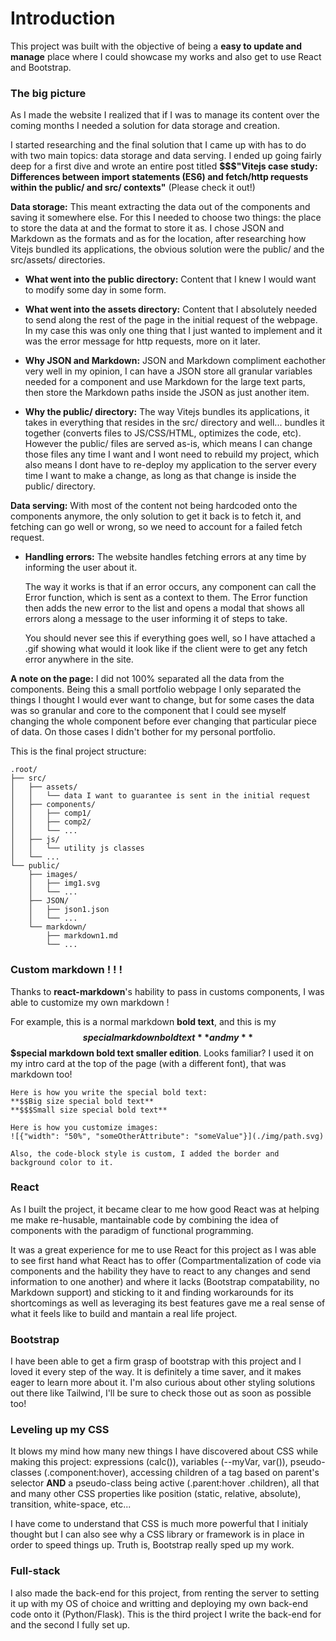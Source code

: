 # Introduction

This project was built with the objective of being a **easy to update and manage** place where I could showcase my works and also get to use React and Bootstrap.

### The big picture
As I made the website I realized that if I was to manage its content over the coming months I needed a solution for data storage and creation.

I started researching and the final solution that I came up with has to do with two main topics: data storage and data serving. I ended up going fairly deep for a first dive and wrote an entire post titled **$$$"Vitejs case study: Differences between import statements (ES6) and fetch/http requests within the public/ and src/ contexts"** (Please check it out!)

**Data storage:** This meant extracting the data out of the components and saving it somewhere else. For this I needed to choose two things: the place to store the data at and the format to store it as. I chose JSON and Markdown as the formats and as for the location, after researching how Vitejs bundled its applications, the obvious solution were the public/ and the src/assets/ directories.

- **What went into the public directory:** Content that I knew I would want to modify some day in some form.

- **What went into the assets directory:** Content that I absolutely needed to send along the rest of the page in the initial request of the webpage. In my case this was only one thing that I just wanted to implement and it was the error message for http requests, more on it later.

- **Why JSON and Markdown:** JSON and Markdown compliment eachother very well in my opinion, I can have a JSON store all granular variables needed for a component and use Markdown for the large text parts, then store the Markdown paths inside the JSON as just another item.

- **Why the public/ directory:** The way Vitejs bundles its applications, it takes in everything that resides in the src/ directory and well... bundles it together (converts files to JS/CSS/HTML, optimizes the code, etc). However the public/ files are served as-is, which means I can change those files any time I want and I wont need to rebuild my project, which also means I dont have to re-deploy my application to the server every time I want to make a change, as long as that change is inside the public/ directory.

**Data serving:** With most of the content not being hardcoded onto the components anymore, the only solution to get it back is to fetch it, and fetching can go well or wrong, so we need to account for a failed fetch request.

- **Handling errors:** The website handles fetching errors at any time by informing the user about it.

    The way it works is that if an error occurs, any component can call the Error function, which is sent as a context to them. The Error function then adds the new error to the list and opens a modal that shows all errors along a message to the user informing it of steps to take.

    You should never see this if everything goes well, so I have attached a .gif showing what would it look like if the client were to get any fetch error anywhere in the site.

**A note on the page:** I did not 100% separated all the data from the components. Being this a small portfolio webpage I only separated the things I thought I would ever want to change, but for some cases the data was so granular and core to the component that I could see myself changing the whole component before ever changing that particular piece of data. On those cases I didn't bother for my personal portfolio.

This is the final project structure:
```
.root/
├── src/
│   ├── assets/
│   │   └── data I want to guarantee is sent in the initial request
│   ├── components/
│   │   ├── comp1/
│   │   ├── comp2/
│   │   └── ...
│   ├── js/
│   │   └── utility js classes
│   └── ...
└── public/
    ├── images/
    │   ├── img1.svg
    │   └── ...
    ├── JSON/
    │   ├── json1.json
    │   └── ...
    └── markdown/
        ├── markdown1.md
        └── ...
```

### Custom markdown ! ! !
Thanks to **react-markdown**'s hability to pass in customs components, I was able to customize my own markdown !

For example, this is a normal markdown **bold text**, and this is my **$$special markdown bold text** and my **$$$special markdown bold text smaller edition**. Looks familiar? I used it on my intro card at the top of the page (with a different font), that was markdown too!

```
Here is how you write the special bold text:
**$$Big size special bold text**
**$$$Small size special bold text**

Here is how you customize images:
![{"width": "50%", "someOtherAttribute": "someValue"}](./img/path.svg)

Also, the code-block style is custom, I added the border and background color to it.

```

### React
As I built the project, it became clear to me how good React was at helping me make re-husable, mantainable code by combining the idea of components with the paradigm of functional programming.

It was a great experience for me to use React for this project as I was able to see first hand what React has to offer (Compartmentalization of code via components and the hability they have to react to any changes and send information to one another) and where it lacks (Bootstrap compatability, no Markdown support) and sticking to it and finding workarounds for its shortcomings as well as leveraging its best features gave me a real sense of what it feels like to build and mantain a real life project.

### Bootstrap
I have been able to get a firm grasp of bootstrap with this project and I loved it every step of the way. It is definitely a time saver, and it makes eager to learn more about it. I'm also curious about other styling solutions out there like Tailwind, I'll be sure to check those out as soon as possible too!

### Leveling up my CSS
It blows my mind how many new things I have discovered about CSS while making this project: expressions (calc()), variables (--myVar, var()), pseudo-classes (.component:hover), accessing children of a tag based on parent's selector **AND** a pseudo-class being active (.parent:hover .children), all that and many other CSS properties like position (static, relative, absolute), transition, white-space, etc...

I have come to understand that CSS is much more powerful that I initialy thought but I can also see why a CSS library or framework is in place in order to speed things up. Truth is, Bootstrap really sped up my work.

### Full-stack
I also made the back-end for this project, from renting the server to setting it up with my OS of choice and writting and deploying my own back-end code onto it (Python/Flask). This is the third project I write the back-end for and the second I fully set up.
